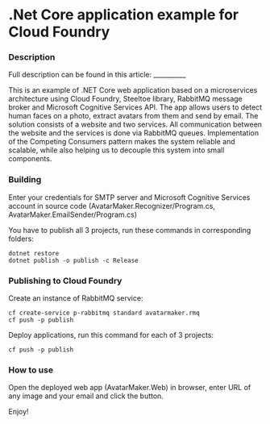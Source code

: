 # .Net Core application example for Cloud Foundry

### Description

Full description can be found in this article: __________

This is an example of .NET Core web application based on a microservices architecture using Cloud Foundry, Steeltoe library, RabbitMQ message broker and Microsoft Cognitive Services API.
The app allows users to detect human faces on a photo, extract avatars from them and send by email.
The solution consists of a website and two services. All communication between the website and the services is done via RabbitMQ queues. Implementation of the Competing Consumers pattern makes the system reliable and scalable, while also helping us to decouple this system into small components.

### Building

Enter your credentials for SMTP server and Microsoft Cognitive Services account in source code (AvatarMaker.Recognizer/Program.cs, AvatarMaker.EmailSender/Program.cs)

You have to publish all 3 projects, run these commands in corresponding folders:

```
dotnet restore
dotnet publish -o publish -c Release
```

### Publishing to Cloud Foundry

Create an instance of RabbitMQ service:

```
cf create-service p-rabbitmq standard avatarmaker.rmq
cf push -p publish

```

Deploy applications, run this command for each of 3 projects:

```
cf push -p publish

```

### How to use

Open the deployed web app (AvatarMaker.Web) in browser, enter URL of any image and your email and click the button.


Enjoy!